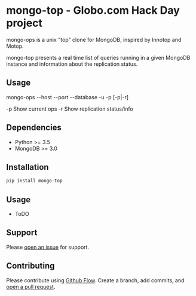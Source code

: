 # mongo-top - Globo.com Hack Day project

mongo-ops is a unix "top" clone for MongoDB, inspired by Innotop and Motop.

mongo-top presents a real time list of queries running in a given MongoDB  instance and information about the replication status.

## Usage

mongo-ops --host <host> --port <port> --database <AdminDatabase> -u <user> -p <password> [-p|-r]

-p Show current ops
-r Show replication status/info

## Dependencies

  * Python >= 3.5
  * MongoDB >= 3.0

## Installation


```sh
pip install mongo-top
```

## Usage

* ToDO

## Support

Please [open an issue](https://github.com/globocom/mongo-top/issues) for support.

## Contributing

Please contribute using [Github Flow](https://guides.github.com/introduction/flow/). Create a branch, add commits, and [open a pull request](https://github.com/globocom/mongo-top/compare/).

